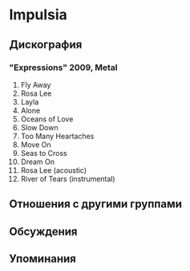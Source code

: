 # Impulsia



## Дискография

### "Expressions" 2009, Metal

01. Fly Away
02. Rosa Lee
03. Layla
04. Alone
05. Oceans of Love
06. Slow Down
07. Too Many Heartaches
08. Move On
09. Seas to Cross
10. Dream On
11. Rosa Lee (acoustic)
12. River of Tears (instrumental)


## Отношения с другими группами


## Обсуждения


## Упоминания

